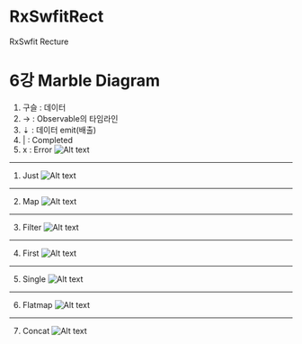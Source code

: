 # RxSwfitRect
RxSwfit Recture

6강 Marble Diagram
===========
1. 구슬 : 데이터
2. ->  : Observable의 타임라인
3. ⇣   : 데이터 emit(배출)
4. |   : Completed
5. x   : Error
![Alt text](http://reactivex.io/assets/operators/legend.png)
* * *
1. Just
![Alt text](http://reactivex.io/documentation/operators/images/just.c.png)
* * *
2. Map
![Alt text](http://reactivex.io/documentation/operators/images/map.c.png)
* * *
3. Filter
![Alt text](http://reactivex.io/documentation/operators/images/filter.c.png)
* * *
4. First
![Alt text](http://reactivex.io/documentation/operators/images/first.c.png)
* * *
5. Single
![Alt text](http://reactivex.io/documentation/operators/images/single.png)
* * *
6. Flatmap
![Alt text](http://reactivex.io/documentation/operators/images/flatMap.c.png)
* * *
7. Concat
![Alt text](http://reactivex.io/documentation/operators/images/concat.png)
